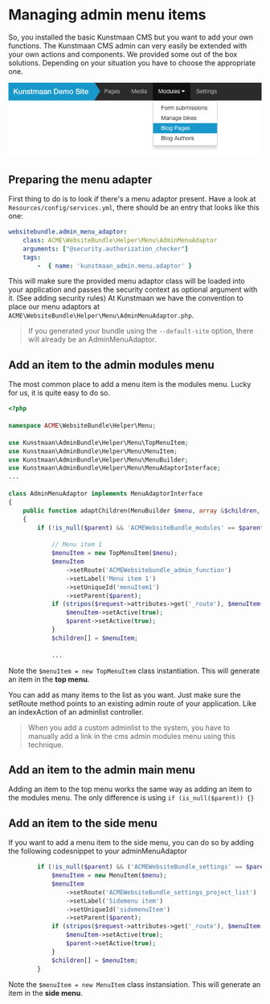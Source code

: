 # Managing admin menu items

So, you installed the basic Kunstmaan CMS but you want to add your own functions. The Kunstmaan CMS admin can very easily be extended with your own actions and components. We provided some out of the box solutions. Depending on your situation you have to choose the appropriate one.

![Kunstmaan admin menu](https://raw.githubusercontent.com/kunstmaan/KunstmaanBundlesCMS/master/docs/images/demositeadminmenu.png)

## Preparing the menu adapter
First thing to do is to look if there's a menu adaptor present.
Have a look at `Resources/config/services.yml`, there should be an entry that looks like this one:

```yml 	
websitebundle.admin_menu_adaptor:
    class: ACME\WebsiteBundle\Helper\Menu\AdminMenuAdaptor
    arguments: ["@security.authorization_checker"]
    tags:
        -  { name: 'kunstmaan_admin.menu.adaptor' }
```
This will make sure the provided menu adaptor class will be loaded into your application and passes the security context as optional argument with it. (See adding security rules)
At Kunstmaan we have the convention to place our menu adaptors at `ACME\WebsiteBundle\Helper\Menu\AdminMenuAdaptor.php`.

> If you generated your bundle using the `--default-site` option, there will already be an AdminMenuAdaptor.

## Add an item to the admin modules menu
The most common place to add a menu item is the modules menu.
Lucky for us, it is quite easy to do so.

```PHP
<?php

namespace ACME\WebsiteBundle\Helper\Menu;

use Kunstmaan\AdminBundle\Helper\Menu\TopMenuItem;
use Kunstmaan\AdminBundle\Helper\Menu\MenuItem;
use Kunstmaan\AdminBundle\Helper\Menu\MenuBuilder;
use Kunstmaan\AdminBundle\Helper\Menu\MenuAdaptorInterface;
...

class AdminMenuAdaptor implements MenuAdaptorInterface
{
    public function adaptChildren(MenuBuilder $menu, array &$children, MenuItem $parent = null, Request $request = null)
    {
        if (!is_null($parent) && 'ACMEWebsiteBundle_modules' == $parent->getRoute()) {

            // Menu item 1
            $menuItem = new TopMenuItem($menu);
            $menuItem
                ->setRoute('ACMEWebsitebundle_admin_function')
                ->setLabel('Menu item 1')
                ->setUniqueId('menuItem1')
                ->setParent($parent);
            if (stripos($request->attributes->get('_route'), $menuItem->getRoute()) === 0) {
                $menuItem->setActive(true);
                $parent->setActive(true);
            }
            $children[] = $menuItem;
            
            ...

```
Note the `$menuItem = new TopMenuItem` class instantiation. This will generate an item in the **top menu**.

You can add as many items to the list as you want. Just make sure the setRoute method points to an existing admin route of your application. Like an indexAction of an adminlist controller.

> When you add a custom adminlist to the system, you have to manually add a link in the cms admin modules menu using this technique.

## Add an item to the admin main menu

Adding an item to the top menu works the same way as adding an item to the modules menu. The only difference is using `if (is_null($parent)) {}`

## Add an item to the side menu
If you want to add a menu item to the side menu, you can do so by adding the following codesnippet to your adminMenuAdaptor

```PHP
        if (!is_null($parent) && ('ACMEWebsiteBundle_settings' == $parent->getRoute())) {
            $menuItem = new MenuItem($menu);
            $menuItem
                ->setRoute('ACMEWebsiteBundle_settings_project_list')
                ->setLabel('Sidemenu item')
                ->setUniqueId('sidemenuItem')
                ->setParent($parent);
            if (stripos($request->attributes->get('_route'), $menuItem->getRoute()) === 0) {
                $menuItem->setActive(true);
                $parent->setActive(true);
            }
            $children[] = $menuItem;
        }
```

Note the `$menuItem = new MenuItem` class instansiation. This will generate an item in the **side menu**.